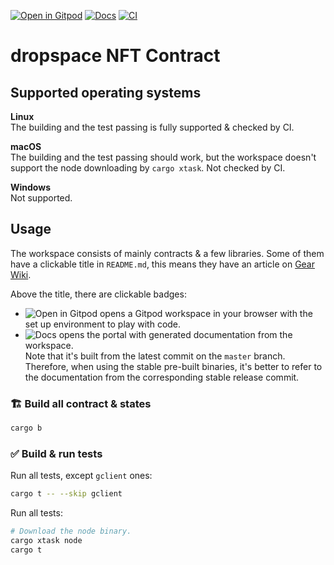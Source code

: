 [![Open in Gitpod](https://img.shields.io/badge/Open_in-Gitpod-white?logo=gitpod)](https://gitpod.io/#https://github.com/gear-foundation/dapps)
[![Docs](https://img.shields.io/github/actions/workflow/status/gear-foundation/dapps/contracts.yml?logo=rust&label=docs)](https://dapps.gear.rs/ping_io)
[![CI](https://img.shields.io/github/actions/workflow/status/gear-foundation/dapps/contracts.yml?logo=github&label=CI)](https://github.com/gear-foundation/dapps/actions/workflows/contracts.yml)

# dropspace NFT Contract

## Supported operating systems

**Linux**<br>
The building and the test passing is fully supported & checked by CI.

**macOS**<br>
The building and the test passing should work, but the workspace doesn't support the node downloading by `cargo xtask`. Not checked by CI.

**Windows**<br>
Not supported.

## Usage

The workspace consists of mainly contracts & a few libraries. Some of them have a clickable title in `README.md`, this means they have an article on [Gear Wiki](https://wiki.gear-tech.io).

Above the title, there are clickable badges:
- <picture><img alt="Open in Gitpod" src="https://img.shields.io/badge/Open_in-Gitpod-white?logo=gitpod"></picture> opens a Gitpod workspace in your browser with the set up environment to play with code.
- <picture><img alt="Docs" src="https://img.shields.io/github/actions/workflow/status/gear-foundation/dapps/contracts.yml?logo=rust&label=docs"></picture> opens the portal with generated documentation from the workspace.<br>
Note that it's built from the latest commit on the `master` branch. Therefore, when using the stable pre-built binaries, it's better to refer to the documentation from the corresponding stable release commit.

### 🏗️ Build all contract & states

```sh
cargo b
```

### ✅ Build & run tests

Run all tests, except `gclient` ones:
```sh
cargo t -- --skip gclient
```

Run all tests:
```sh
# Download the node binary.
cargo xtask node
cargo t
```

